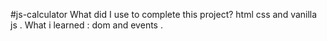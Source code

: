 #js-calculator
What did I use to complete this project? html css and vanilla js .
What i learned : dom and events .